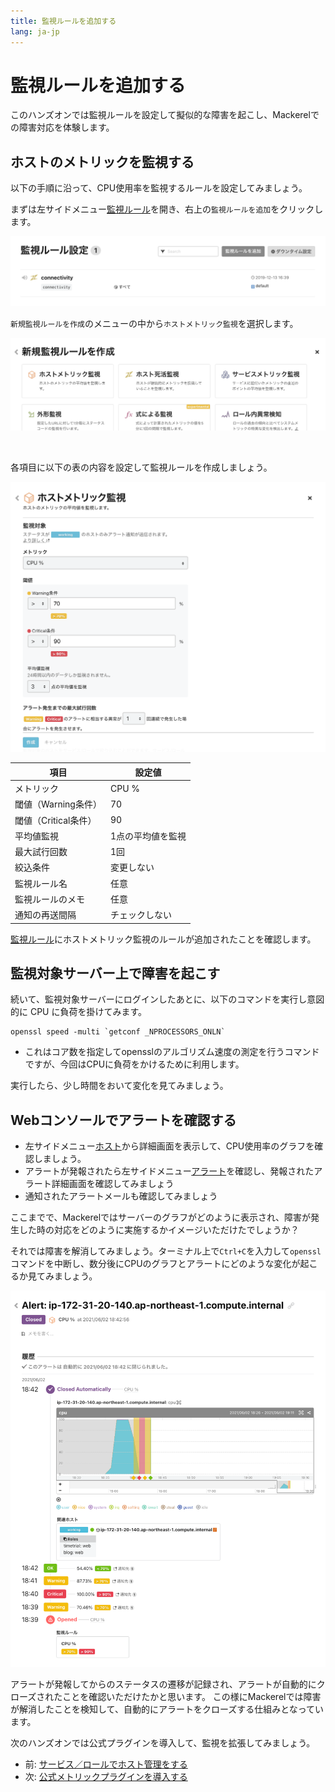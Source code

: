 ```yaml
---
title: 監視ルールを追加する
lang: ja-jp
---
```


# 監視ルールを追加する

このハンズオンでは監視ルールを設定して擬似的な障害を起こし、Mackerelでの障害対応を体験します。

## ホストのメトリックを監視する

以下の手順に沿って、CPU使用率を監視するルールを設定してみましょう。

まずは左サイドメニュー[監視ルール](https://mackerel.io/my/monitors)を開き、右上の`監視ルールを追加`をクリックします。

![](./open_monitor.png)

`新規監視ルールを作成`のメニューの中から`ホストメトリック監視`を選択します。

![](./choose_host_metric_monitor.png)

<br/>

各項目に以下の表の内容を設定して監視ルールを作成しましょう。

![](./add_host_metric_monitor.png)

| 項目 | 設定値 |
| --- | ---- |
| メトリック | CPU % |
| 閾値（Warning条件） | 70 |
| 閾値（Critical条件） | 90 |
| 平均値監視 | 1点の平均値を監視 |
| 最大試行回数 | 1回 |
| 絞込条件 | 変更しない |
| 監視ルール名 | 任意 |
| 監視ルールのメモ | 任意 |
| 通知の再送間隔 | チェックしない |

[監視ルール](https://mackerel.io/my/monitors)にホストメトリック監視のルールが追加されたことを確認します。

## 監視対象サーバー上で障害を起こす

続いて、監視対象サーバーにログインしたあとに、以下のコマンドを実行し意図的に CPU に負荷を掛けてみます。

```shell
openssl speed -multi `getconf _NPROCESSORS_ONLN`
```

- これはコア数を指定してopensslのアルゴリズム速度の測定を行うコマンドですが、今回はCPUに負荷をかけるために利用します。

実行したら、少し時間をおいて変化を見てみましょう。

## Webコンソールでアラートを確認する

- 左サイドメニュー[ホスト](https://mackerel.io/my/hosts)から詳細画面を表示して、CPU使用率のグラフを確認しましょう。
- アラートが発報されたら左サイドメニュー[アラート](https://mackerel.io/my/alerts)を確認し、発報されたアラート詳細画面を確認してみましょう
- 通知されたアラートメールも確認してみましょう

ここまでで、Mackerelではサーバーのグラフがどのように表示され、障害が発生した時の対応をどのように実施するかイメージいただけたでしょうか？

それでは障害を解消してみましょう。ターミナル上で`Ctrl+C`を入力して`openssl`コマンドを中断し、数分後にCPUのグラフとアラートにどのような変化が起こるか見てみましょう。

![](./alert.png)

アラートが発報してからのステータスの遷移が記録され、アラートが自動的にクローズされたことを確認いただけたかと思います。
この様にMackerelでは障害が解消したことを検知して、自動的にアラートをクローズする仕組みとなっています。

次のハンズオンでは公式プラグインを導入して、監視を拡張してみましょう。

- 前: [サービス／ロールでホスト管理をする](/03_service_role/README.md)
- 次: [公式メトリックプラグインを導入する](/05_metric_plugins/README.md)
